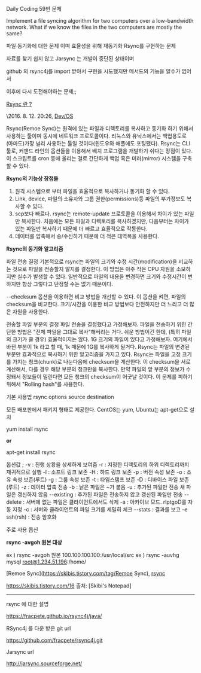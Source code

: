 Daily Coding 59번 문제

Implement a file syncing algorithm for two computers over a low-bandwidth network. What if we know the files in the two computers are mostly the same?



파일 동기화에 대한 문제 이며 효율성을 위해 재동기화 Rsync를 구현하는 문제

자료를 찾기 쉽지 않고 Jarsync 는 개발이 중단된 상태이며

github 의 rsync4j를 import 받아서 구현을 시도했지만 메서드의 기능을 알수가 없어서 

이후에 다시 도전해야하는 문제;;

[Rsync 란 ?](https://skibis.tistory.com/16)

\2016. 8. 12. 20:26,  [Dev/OS](https://skibis.tistory.com/category/Dev/OS)

Rsync(Remoe Sync)는 원격에 있는 파일과 디렉토리를 복사하고 동기화 하기 위해서 사용하는 툴이며 동시에 네트워크 프로토콜이다. 리눅스와 유닉스에서는 백업용도로 (아마도)가장 널리 사용하는 툴일 것이다(윈도우와 애플에도 포팅됐다). Rsync는 CLI툴로, 커맨드 라인의 옵션들을 이용해서 배치 프로그램을 개발하기 쉬다는 장점이 있다. 이 스크립트를 cron 등에 올리는 걸로 간단하게 백업 혹은 미러(mirror) 시스템을 구축할 수 있다.

**Rsync의 기능상 장점들**
1) 원격 시스템으로 부터 파일을 효율적으로 복사하거나 동기화 할 수 있다.
2) Link, device, 파일의 소유자와 그룹 권한(permissions)등 파일의 부가정보도 복사할 수 있다.
3) scp보다 빠르다. rsync는 remote-update 프로토콜을 이용해서 차이가 있는 파일만 복사한다. 처음에는 모든 파일과 디렉토리를 복사하겠지만, 다음부터는 차이가 있는 파일만 복사하기 때문에 더 빠르고 효율적으로 작동한다.
4) 데이터를 압축해서 송/수신하기 때문에 더 적은 대역폭을 사용한다.

**Rsync의 동기화 알고리즘**

파일 전송 결정
기본적으로 rsync는 파일의 크기와 수정 시간(modification)을 비교하는 것으로 파일을 전송할지 말지를 결정한다. 이 방법은 아주 작은 CPU 자원을 소모하지만 실수가 발생할 수 있다. 일반적으로 파일의 내용을 변경하면 크기와 수정시간이 변하지만 항상 그렇다고 단정할 수는 없기 때문이다.

--checksum 옵션을 이용하면 비교 방법을 개선할 수 있다. 이 옵션을 켜면, 파일의 checksum을 비교한다. 크기/시간을 이용한 비교 방법보다 안전하지만 더 느리고 더 많은 자원을 사용한다.

전송할 파일 부분의 결정
파일 전송을 결정했다고 가정해보자. 파일을 전송하기 위한 간단한 방법은 "전체 파일을 그대로 복사"해버리는 거다. 쉬운 방법이긴 한데, (특히 파일의 크기가 클 경우) 효율적이지는 않다. 1G 크기의 파일이 있다고 가정해보자. 여기에서 바뀐 부분이 1k 라고 할 때, 1k 때문에 1G를 복사하게 될거다.
Rsync는 파일의 변경된 부분만 효과적으로 복사하기 위한 알고리즘을 가지고 있다.
Rsync는 파일을 고정 크기를 가지는 청크(chunk)로 나눈다음에 checksum을 계산한다. 이 checksum을 서로 계산해서, 다를 경우 해당 부분의 청크만을 복사한다.
만약 파일의 앞 부분의 정보가 수정돼서 정보들이 밀린다면 모든 청크의 checksum이 어긋날 것이다. 이 문제를 피하기 위해서 "Rolling hash"를 사용한다.

기본 사용법
rsync options source destination

모든 배포판에서 패키지 형태로 제공한다.
CentOS는 yum, Ubuntu는 apt-get으로 설치

yum install rsync

 **or**

apt-get install rsync

옵션값 ;
-v : 진행 상황을 상세하게 보여줌
-r : 지정한 디렉토리의 하위 디렉토리까지 재귀적으로 실행
-l : 소프트 링크 보존
-H : 하드 링크 보존
-p : 버전 속성 보존
-o : 소유 속성 보존(루트)
-g : 그룹 속성 보존
-t : 타임스탬프 보존
-D : 디바이스 파일 보존(루트)
-z : 데이터 압축 전송
-b : 낡은 파일은 ~가 붙음
-u : 추가된 파일만 전송 새 파일은 갱신하지 않음
--existing : 추가된 파일은 전송하지 않고 갱신된 파일만 전송
--delete : 서버에 없는 파일은 클라이언트에서도 삭제
-a : 아카이브 모드. rlptgoD를 자동 지정
-c : 서버와 클라이언트의 파일 크기를 세밀히 체크
--stats : 결과를 보고
-e ssh(rsh) : 전송 암호화

주로 사용 옵션

**rsync -avgoh 원본 대상**

ex ) rsync -avgoh 원본 100.100.100.100:/usr/local/src
ex ) rsync -auvhg mysql root@1.234.51.196:/home/

[Remoe Sync](https://skibis.tistory.com/tag/Remoe Sync), [rsync](https://skibis.tistory.com/tag/rsync)

https://skibis.tistory.com/16
출처:  [Skibi's Notepad]

----------------------------------------------------------------------------------------------------------------------------------------

rsync 에 대한 설명

https://fracpete.github.io/rsync4j/java/



RSync4j 를 다운 받은 git url

https://github.com/fracpete/rsync4j.git



Jarsync url

http://jarsync.sourceforge.net/